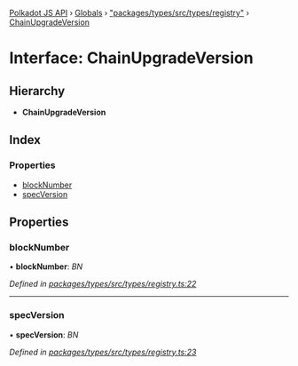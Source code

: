 [Polkadot JS API](../README.md) › [Globals](../globals.md) › ["packages/types/src/types/registry"](../modules/_packages_types_src_types_registry_.md) › [ChainUpgradeVersion](_packages_types_src_types_registry_.chainupgradeversion.md)

# Interface: ChainUpgradeVersion

## Hierarchy

* **ChainUpgradeVersion**

## Index

### Properties

* [blockNumber](_packages_types_src_types_registry_.chainupgradeversion.md#blocknumber)
* [specVersion](_packages_types_src_types_registry_.chainupgradeversion.md#specversion)

## Properties

###  blockNumber

• **blockNumber**: *BN*

*Defined in [packages/types/src/types/registry.ts:22](https://github.com/polkadot-js/api/blob/3d67b75059/packages/types/src/types/registry.ts#L22)*

___

###  specVersion

• **specVersion**: *BN*

*Defined in [packages/types/src/types/registry.ts:23](https://github.com/polkadot-js/api/blob/3d67b75059/packages/types/src/types/registry.ts#L23)*
